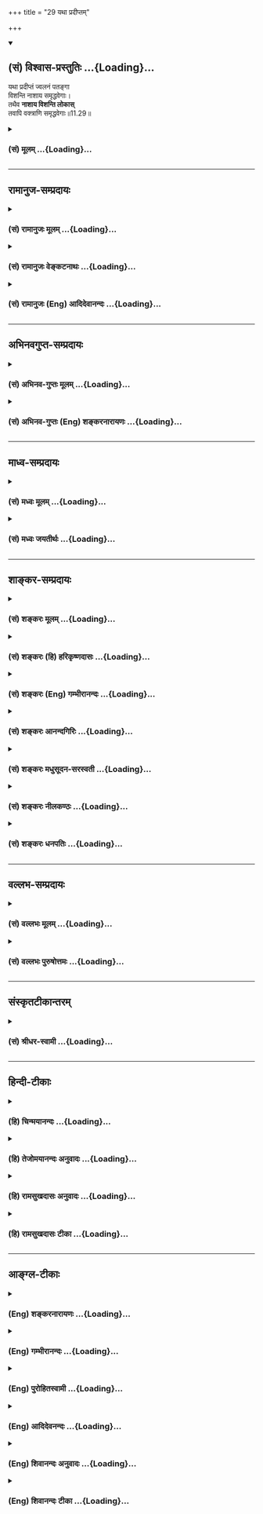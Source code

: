 +++
title = "29 यथा प्रदीप्तम्"

+++
<div class="js_include" newlevelforh1="2" title="(सं) विश्वास-प्रस्तुतिः" unfilled url="/purANam_vaiShNavam/mahAbhAratam/06-bhIShma-parva/03-bhagavad-gItA-parva/saMskRtam/vishvAsa-prastutiH/11_vishva-rUpa-darshana/29_yathA_pradIptam.md">
<details open><summary><h2>(सं) विश्वास-प्रस्तुतिः ...{Loading}...</h2></summary>

यथा प्रदीप्तं ज्वलनं पतङ्गा  
विशन्ति नाशाय समृद्धवेगाः।  
तथैव **नाशाय विशन्ति लोकास्**  
तवापि वक्त्राणि समृद्धवेगाः॥11.29॥
</details>
</div>
<div class="js_include collapsed" newlevelforh1="3" title="(सं) मूलम्" unfilled url="/purANam_vaiShNavam/mahAbhAratam/06-bhIShma-parva/03-bhagavad-gItA-parva/saMskRtam/mUlam/11_vishva-rUpa-darshana/29_yathA_pradIptam.md">
<details><summary><h3>(सं) मूलम् ...{Loading}...</h3></summary>

यथा प्रदीप्तं ज्वलनं पतङ्गा  
विशन्ति नाशाय समृद्धवेगाः।  
तथैव नाशाय विशन्ति लोका  
स्तवापि वक्त्राणि समृद्धवेगाः।।11.29।।
</details>
</div>


_________________
## रामानुज-सम्प्रदायः
<div class="js_include collapsed" newlevelforh1="3" title="(सं) रामानुजः मूलम्" unfilled url="/purANam_vaiShNavam/mahAbhAratam/06-bhIShma-parva/03-bhagavad-gItA-parva/saMskRtam/rAmAnujaH/mUlam/11_vishva-rUpa-darshana/29_yathA_pradIptam.md">
<details><summary><h3>(सं) रामानुजः मूलम् ...{Loading}...</h3></summary>

।।11.29।। एते राज**लोका बहवो नदीनाम्** अम्बुप्रवाहाः **समुद्रम्** इव
**प्रदीप्तज्वलनम्** इव च शलभाः **तव वक्त्राणि अभिविज्वलन्ति** स्वयम् एव
त्वरमाणा आत्म**नाशाय** विशन्ति।

</details>
</div>
<div class="js_include collapsed" newlevelforh1="3" title="(सं) रामानुजः वेङ्कटनाथः" unfilled url="/purANam_vaiShNavam/mahAbhAratam/06-bhIShma-parva/03-bhagavad-gItA-parva/saMskRtam/rAmAnujaH/venkaTanAthaH/11_vishva-rUpa-darshana/29_yathA_pradIptam.md">
<details><summary><h3>(सं) रामानुजः वेङ्कटनाथः ...{Loading}...</h3></summary>

।। 11.29त्वरमाणाः \[11।27\] इत्युक्तस्वव्यापारमूलविनाशत्वे; सर्वेषां
चैकस्मिन्नेवोपसंहारे तस्य चैकस्य
सर्वसंहारानुगुणसामान्याकारेणावस्थानमात्रे च दृष्टान्तद्वयं
श्लोकद्वयेनोच्यते -- यथेति। पाण्डवादीनां सर्वेषामपि
विनाशानभिधानाज्जगत्प्रतपन्तीत्येतावन्मात्रस्य चानन्तरमुक्तेःनरलोकवीराः
इत्युक्त एवार्थोलोकाः इत्युक्त इत्यभिप्रायेणएते राजलोका इति सङ्कलय्य
कथितम्। अम्बुवेगाः इत्यत्र वेगशब्दस्यात्र वेगवद्विषयत्वव्यञ्जनाय
प्रवाहशब्दः। पतङ्गशब्दस्यानेकार्थस्यात्र शकुन्तादिविषयत्वव्यावर्तनायशलभा
इत्युक्तम्। अभिविज्वलन्ति इति पदं पूर्वश्लोकस्थमपि
समनन्तरश्लोकगतज्वलनदृष्टान्तौपयिकमिति व्यञ्जनाय ज्वलनदृष्टान्तादनन्तरं
पठितम्। समृद्धवेगाः
इत्येतत्प्रागुक्तत्वरमाणपदसमानार्थमित्यभिप्रेत्यस्वयमेव त्वरमाणा
इत्युक्तम्। पतङ्गानां प्रदीपादिषु पक्षवेगादिभिर्नाशकत्वस्यापि
सम्भवात्तद्व्यवच्छेदःप्रदीप्तज्वलनम् इति वचनेन विवक्षित इति
व्यञ्जनायआत्मनाशायेत्युक्तम्। नदीप्रवाहस्य नाशो नाम
पृथग्भूतप्रवाहाकारत्यागः येन नदीप्रवाहव्यपदेशस्तस्मिन्नेव द्रव्ये
निवर्तते पतङ्गानां तु द्रव्यान्तरव्यपदेशयोग्यभस्मताद्यापत्तिरिति
प्रकारभेदप्रदर्शनाय दृष्टान्तद्वयाभिधानम्। यद्वा स्वेच्छया
निवर्तितुमशक्यमित्येवमभिप्रायः प्रवाहदृष्टान्तः तथाविधस्य विनाशस्य
स्वेच्छामूलव्यापारहेतुकत्वव्यञ्जनाय पतङ्गदृष्टान्तः। ईश्वरस्यापि च
सर्वप्रवेशेऽप्यपरिपूर्णत्वविवक्षया समुद्रनिदर्शनम्; सहसा विध्वंसनाय तु
ज्वलनोदाहरणम्।  
  

</details>
</div>
<div class="js_include collapsed" newlevelforh1="3" title="(सं) रामानुजः (Eng) आदिदेवानन्दः" unfilled url="/purANam_vaiShNavam/mahAbhAratam/06-bhIShma-parva/03-bhagavad-gItA-parva/saMskRtam/rAmAnujaH/english/AdidevAnandaH/11_vishva-rUpa-darshana/29_yathA_pradIptam.md">
<details><summary><h3>(सं) रामानुजः (Eng) आदिदेवानन्दः ...{Loading}...</h3></summary>

11.28 - 11.29 These innumerable kings rush to their destruction in Your
flaming mouths, even as many torrents of rivers flow towards the ocean
and moths rush into a blazing fire.

</details>
</div>


_________________
## अभिनवगुप्त-सम्प्रदायः
<div class="js_include collapsed" newlevelforh1="3" title="(सं) अभिनव-गुप्तः मूलम्" unfilled url="/purANam_vaiShNavam/mahAbhAratam/06-bhIShma-parva/03-bhagavad-gItA-parva/saMskRtam/abhinava-guptaH/mUlam/11_vishva-rUpa-darshana/29_yathA_pradIptam.md">
<details><summary><h3>(सं) अभिनव-गुप्तः मूलम् ...{Loading}...</h3></summary>

।।11.29।। No commentary.  
  

</details>
</div>
<div class="js_include collapsed" newlevelforh1="3" title="(सं) अभिनव-गुप्तः (Eng) शङ्करनारायणः" unfilled url="/purANam_vaiShNavam/mahAbhAratam/06-bhIShma-parva/03-bhagavad-gItA-parva/saMskRtam/abhinava-guptaH/english/shankaranArAyaNaH/11_vishva-rUpa-darshana/29_yathA_pradIptam.md">
<details><summary><h3>(सं) अभिनव-गुप्तः (Eng) शङ्करनारायणः ...{Loading}...</h3></summary>

11.29 Sri Abhinavagupta did not comment upon this sloka.

</details>
</div>


_________________
## माध्व-सम्प्रदायः
<div class="js_include collapsed" newlevelforh1="3" title="(सं) मध्वः मूलम्" unfilled url="/purANam_vaiShNavam/mahAbhAratam/06-bhIShma-parva/03-bhagavad-gItA-parva/saMskRtam/madhvaH/mUlam/11_vishva-rUpa-darshana/29_yathA_pradIptam.md">
<details><summary><h3>(सं) मध्वः मूलम् ...{Loading}...</h3></summary>

।।11.29।। Sri Madhvacharya did not comment on this sloka.,

</details>
</div>
<div class="js_include collapsed" newlevelforh1="3" title="(सं) मध्वः जयतीर्थः" unfilled url="/purANam_vaiShNavam/mahAbhAratam/06-bhIShma-parva/03-bhagavad-gItA-parva/saMskRtam/madhvaH/jayatIrthaH/11_vishva-rUpa-darshana/29_yathA_pradIptam.md">
<details><summary><h3>(सं) मध्वः जयतीर्थः ...{Loading}...</h3></summary>

।।11.29।। Sri Jayatirtha did not comment on this sloka.  
  

</details>
</div>


_________________
## शाङ्कर-सम्प्रदायः
<div class="js_include collapsed" newlevelforh1="3" title="(सं) शङ्करः मूलम्" unfilled url="/purANam_vaiShNavam/mahAbhAratam/06-bhIShma-parva/03-bhagavad-gItA-parva/saMskRtam/shankaraH/mUlam/11_vishva-rUpa-darshana/29_yathA_pradIptam.md">
<details><summary><h3>(सं) शङ्करः मूलम् ...{Loading}...</h3></summary>

।।11.29।। --,**यथा प्रदीप्तं ज्वलनम्** अग्निं **पतङ्गाः** पक्षिणः
**विशन्ति नाशाय** विनाशाय **समृद्धवेगाः** समृद्धः उद्भूतः वेगः गतिः
येषां ते समृद्धवेगाः; **तथैव नाशाय विशन्ति लोकाः** प्राणिनः **तवापि
वक्त्राणि समृद्धवेगाः**।। त्वं पुनः --,

</details>
</div>
<div class="js_include collapsed" newlevelforh1="3" title="(सं) शङ्करः (हि) हरिकृष्णदासः" unfilled url="/purANam_vaiShNavam/mahAbhAratam/06-bhIShma-parva/03-bhagavad-gItA-parva/saMskRtam/shankaraH/hindI/harikRShNadAsaH/11_vishva-rUpa-darshana/29_yathA_pradIptam.md">
<details><summary><h3>(सं) शङ्करः (हि) हरिकृष्णदासः ...{Loading}...</h3></summary>

।।11.29।। वे किसलिये और किस प्रकार प्रवेश कर रहे हैं; सो कहते हैं --,
जैसे पतंग -- पक्षीगण अपने नाशके लिये दौड़दौड़कर अत्यन्त वेगसे प्रदीप्त
अग्निमें प्रवेश करते हैं; वैसे ही ( ये सब ) प्राणी भी नष्ट होनेके लिये
दौड़दौड़कर अत्यन्त वेगके साथ आपके मुखोंमें प्रवेश कर रहे हैं। जिनका वेग
-- गति बढ़ी हुई हो; वे समृद्धवेग कहलाते हैं।  
  
,

</details>
</div>
<div class="js_include collapsed" newlevelforh1="3" title="(सं) शङ्करः (Eng) गम्भीरानन्दः" unfilled url="/purANam_vaiShNavam/mahAbhAratam/06-bhIShma-parva/03-bhagavad-gItA-parva/saMskRtam/shankaraH/english/gambhIrAnandaH/11_vishva-rUpa-darshana/29_yathA_pradIptam.md">
<details><summary><h3>(सं) शङ्करः (Eng) गम्भीरानन्दः ...{Loading}...</h3></summary>

11.29 Yatha, as; patangah, moths, flying insects; visanti, enter;
samrddha-vegah, with increased haste; into a pradiptam, glowing;
jvalanam, fire; nasaya, for destruction; tatha eva, in that very way; do
the lokah, creatures; visanti, enter into; tava, Your; vaktrani, mouths;
api, too; samrddha-vegah, with increased hurry; nasaya, for destruction.
You, again-

</details>
</div>
<div class="js_include collapsed" newlevelforh1="3" title="(सं) शङ्करः आनन्दगिरिः" unfilled url="/purANam_vaiShNavam/mahAbhAratam/06-bhIShma-parva/03-bhagavad-gItA-parva/saMskRtam/shankaraH/AnandagiriH/11_vishva-rUpa-darshana/29_yathA_pradIptam.md">
<details><summary><h3>(सं) शङ्करः आनन्दगिरिः ...{Loading}...</h3></summary>

।।11.29।। प्रवेशप्रयोजनं तत्प्रकारविशेषं चोदाहरणान्तरेण स्फोरयति -- **ते
किमर्थमित्यादिना।**

</details>
</div>
<div class="js_include collapsed" newlevelforh1="3" title="(सं) शङ्करः मधुसूदन-सरस्वती" unfilled url="/purANam_vaiShNavam/mahAbhAratam/06-bhIShma-parva/03-bhagavad-gItA-parva/saMskRtam/shankaraH/madhusUdana-sarasvatI/11_vishva-rUpa-darshana/29_yathA_pradIptam.md">
<details><summary><h3>(सं) शङ्करः मधुसूदन-सरस्वती ...{Loading}...</h3></summary>

।।11.29।। अबुद्धिपूर्वकप्रवेशे नदीवेगं दृष्टान्तमुक्त्वा
बुद्धिपूर्वकप्रवेशे दृष्टान्तमाह -- यथा प्रदीप्तमिति। यथा पतङ्गाः शलभाः
समृद्धवेगाः सन्तो बुद्धिपूर्वं प्रदीप्तं ज्वलनं विशन्ति नाशाय मरणायैव
तथैव नाशाय विशन्ति लोका एते दुर्योधनप्रभृतयः सर्वेऽपि तव वक्त्राणि
समृद्धवेगाः बुद्धिपूर्वमनायत्या।

</details>
</div>
<div class="js_include collapsed" newlevelforh1="3" title="(सं) शङ्करः नीलकण्ठः" unfilled url="/purANam_vaiShNavam/mahAbhAratam/06-bhIShma-parva/03-bhagavad-gItA-parva/saMskRtam/shankaraH/nIlakaNThaH/11_vishva-rUpa-darshana/29_yathA_pradIptam.md">
<details><summary><h3>(सं) शङ्करः नीलकण्ठः ...{Loading}...</h3></summary>

।।11.29।। बुद्धिपूर्वकमेव ते त्वद्वक्त्राणि प्रविशन्तीति सदृष्टान्तमाह --
**यथा प्रदीप्तमिति।**

</details>
</div>
<div class="js_include collapsed" newlevelforh1="3" title="(सं) शङ्करः धनपतिः" unfilled url="/purANam_vaiShNavam/mahAbhAratam/06-bhIShma-parva/03-bhagavad-gItA-parva/saMskRtam/shankaraH/dhanapatiH/11_vishva-rUpa-darshana/29_yathA_pradIptam.md">
<details><summary><h3>(सं) शङ्करः धनपतिः ...{Loading}...</h3></summary>

।।11.29।। अम्बुवेगाः समुद्रं विशन्ति नतु जलभावविनाशं प्राप्नुवन्ति। एते
तु नाशाय प्रविशन्तीत्यतो दृष्टान्तान्तरमाह। यथा प्रदीप्तमग्निं पतङ्गाः
क्षुद्रपक्षिविशेषाः समृद्धवेगा विनाशाय विशन्ति तथैव समृद्धवेगा लोकाः
प्राणिनः तवापि मुखानि विनाशाय विशन्ति।

</details>
</div>


_________________
## वल्लभ-सम्प्रदायः
<div class="js_include collapsed" newlevelforh1="3" title="(सं) वल्लभः मूलम्" unfilled url="/purANam_vaiShNavam/mahAbhAratam/06-bhIShma-parva/03-bhagavad-gItA-parva/saMskRtam/vallabhaH/mUlam/11_vishva-rUpa-darshana/29_yathA_pradIptam.md">
<details><summary><h3>(सं) वल्लभः मूलम् ...{Loading}...</h3></summary>

।।11.28 -- 11.29।। यथा नदीनामिति। अम्बुवेगाः समुद्रमिव ते
वक्त्राण्यभिमुखं तत्रैव चेमे नरलोकवीरा नाशाय विशन्ति।

</details>
</div>
<div class="js_include collapsed" newlevelforh1="3" title="(सं) वल्लभः पुरुषोत्तमः" unfilled url="/purANam_vaiShNavam/mahAbhAratam/06-bhIShma-parva/03-bhagavad-gItA-parva/saMskRtam/vallabhaH/puruShottamaH/11_vishva-rUpa-darshana/29_yathA_pradIptam.md">
<details><summary><h3>(सं) वल्लभः पुरुषोत्तमः ...{Loading}...</h3></summary>

  
  
।।11.29।। नदीदृष्टान्ते प्रकटतया नाशो न दृश्यत इति नाशार्थप्रवेशे
दृष्टान्तान्तरमाह -- यथेति। यथा पतङ्गाः सूक्ष्मकीटाः शलभाः
स्वपक्षवेगमदावलिप्ताः नाशाय मरणार्थं प्रदीप्यमानं ज्वलनमग्निं विशन्ति
तथैव समृद्धवेगाः मदावलिप्ता एते लोकाः पूर्वोक्ता नाशाय मरणाय तवापि
वक्त्राणि विशन्ति।  
  

</details>
</div>


_________________
## संस्कृतटीकान्तरम्
<div class="js_include collapsed" newlevelforh1="3" title="(सं) श्रीधर-स्वामी" unfilled url="/purANam_vaiShNavam/mahAbhAratam/06-bhIShma-parva/03-bhagavad-gItA-parva/saMskRtam/shrIdhara-svAmI/11_vishva-rUpa-darshana/29_yathA_pradIptam.md">
<details><summary><h3>(सं) श्रीधर-स्वामी ...{Loading}...</h3></summary>

।।11.29।। अवशत्वेन प्रवेशे नदीवेगो दृष्टान्त उक्तः। बुद्धिपूर्वकप्रवेशे
दृष्टान्तमाह **-- यथेति।** प्रदीप्तं ज्वलनमग्निं पतङ्गाः
सूक्ष्मपक्षिविशेषाः बुद्धिपूर्वकं समृद्धो वेगो येषां ते यथा नाशाय
मरणायैव विशन्ति तथैव लोका एते जना अपि तव मुखानि प्रविशन्ति।

</details>
</div>


_________________
## हिन्दी-टीकाः
<div class="js_include collapsed" newlevelforh1="3" title="(हि) चिन्मयानन्दः" unfilled url="/purANam_vaiShNavam/mahAbhAratam/06-bhIShma-parva/03-bhagavad-gItA-parva/hindI/chinmayAnandaH/11_vishva-rUpa-darshana/29_yathA_pradIptam.md">
<details><summary><h3>(हि) चिन्मयानन्दः ...{Loading}...</h3></summary>

।।11.29।। अव्यक्त से व्यक्त हुई सृष्टि के बीच की एकता को; समुद्र से
उत्पन्न हुई नदियों की उपमा के द्वारा अत्यन्त सुन्दर शैली द्वारा पूर्व
श्लोक में दर्शाया गया है। समुद्र से उत्पन्न होकर समस्त नदियां पुन उसी
में समा जाती हैं। कोई भी उपमा अपने आप में पूर्ण नहीं हो सकती है। नदियों
के दृष्टान्त में एक अपूर्णता यह रह जाती है कि नदी को स्वयं की चेतना नहीं
होने के कारण समुद्र मिलन में उसकी स्वेच्छा नहीं प्रदर्शित होती। कोई शंका
कर सकता है कि सम्भवत चेतन प्राणी अपने स्वतन्त्र विवेक के कारण अचेतन जल
के समान व्यवहार नहीं करेंगे। यहाँ यह दर्शाने के लिए कि जीवधारी प्राणी भी
अपने स्वभाव से विवश हुए मृत्यु के मुख की ओर बरबस खिंचे चले जाते हैं; यह
दृष्टान्त दिया गया है कि जैसे पतंगें अत्यन्त वेग से स्वनाश के लिए
प्रज्वलित अग्नि के मुख में प्रवेश करते हैं। व्यासजी को सम्पूर्ण प्रकृति
ही धर्मशास्त्र की खुली पुस्तक प्रतीत होती है। वे अनेक घटनाओं एवं
उदाहरणों के द्वारा इन्हीं मूलभूत तथ्यों को समझाते हैं कि अव्यक्त का
व्यक्त अवस्था में प्रक्षेपण ही सृष्टि की प्रक्रिया है; और व्यक्त का अपने
अव्यक्त स्वरूप में मिल जाना ही नाश या मृत्यु है। जब हम इस भयंकर या
राक्षसी प्रतीत होने वाली मृत्यु को यथार्थ दृष्टिकोण से समझने का प्रयत्न
करते हैं; तब वह छद्मवेष को त्यागकर अपने प्रसन्न और प्रफुल्ल मुख को
प्रकट,करती है। अर्जुन के मानसिक तनाव का मुख्य कारण यह था कि उसने
कुरुक्षेत्र की युद्धभूमि पर होने वाले बहुत बड़े नाश का शीघ्रतावश
त्रुटिपूर्ण मूल्यांकन कर लिया था। उसके उपचार का एकमात्र उपाय यही था कि
उसकी दृष्टि उस ऊँचाई तक उठाई जाये; जहाँ से वह; एक ही दृष्टिक्षेप में;
मृत्यु की इस अपरिहार्य प्रकृतिक घटना को देख और समझ सके। श्रीकृष्ण ने
उसका यही उपचार किया। किसी भी घटना का समीप से पूर्ण अध्ययन करने पर उसके
भयानक फनों के विषदन्त दूर हो जाते हैं जब मनुष्य की विवेकशील बुद्धि
अज्ञान से आवृत्त हो जाती है; केवल तभी उसके आसपास होने वाली घटनाएं उसका
गला घोंटकर उसे धराशायी कर देती हैं। जैसे नदियां समुद्र में तथा पतंगे
अग्नि के मुख में तेजी से प्रवेश करते हैं; वैसे ही सभी रूप अव्यक्त में
विलीन हो जाते हैं। मृत्यु की घटना को इस प्रकार समझ लेने पर मनुष्य उससे
भयमुक्त होकर अपने जीवन का सामना कर सकता है; क्योंकि उसके लिए सम्पूर्ण
जीवन का अर्थ परिवर्तनों की एक अखण्ड धारा हो जाती है। इसलिए; काल की
क्रीड़ा के रूप में मृत्यु एक डंकरहित घटना बन जाती है। अगले श्लोक में इस
मृत्यु को उसके सम्पूर्ण भयंकर सौन्दर्य के साथ गौरवान्वित किया गया है

</details>
</div>
<div class="js_include collapsed" newlevelforh1="3" title="(हि) तेजोमयानन्दः अनुवादः" unfilled url="/purANam_vaiShNavam/mahAbhAratam/06-bhIShma-parva/03-bhagavad-gItA-parva/hindI/tejomayAnandaH/anuvAdaH/11_vishva-rUpa-darshana/29_yathA_pradIptam.md">
<details><summary><h3>(हि) तेजोमयानन्दः अनुवादः ...{Loading}...</h3></summary>

।।11.29।। जैसे पतंगे अपने नाश के लिए प्रज्वलित अग्नि में अतिवेग से
प्रवेश करते हैं, वैसे ही ये लोग भी अपने नाश के लिए आपके मुखों में अतिवेग
से प्रवेश करते हैं।।

</details>
</div>
<div class="js_include collapsed" newlevelforh1="3" title="(हि) रामसुखदासः अनुवादः" unfilled url="/purANam_vaiShNavam/mahAbhAratam/06-bhIShma-parva/03-bhagavad-gItA-parva/hindI/rAmasukhadAsaH/anuvAdaH/11_vishva-rUpa-darshana/29_yathA_pradIptam.md">
<details><summary><h3>(हि) रामसुखदासः अनुवादः ...{Loading}...</h3></summary>

।।11.29।। जैसे पतंगे मोहवश अपना नाश करनेके लिये बड़े वेगसे दौड़ते हुए
प्रज्वलित अग्निमें प्रविष्ट होते हैं, ऐसे ही ये सब लोग भी मोहवश अपना नाश
करनेके लिये बड़े वेगसे दौड़ते हुए आपके मुखोंमें प्रविष्ट हो रहे हैं।

</details>
</div>
<div class="js_include collapsed" newlevelforh1="3" title="(हि) रामसुखदासः टीका" unfilled url="/purANam_vaiShNavam/mahAbhAratam/06-bhIShma-parva/03-bhagavad-gItA-parva/hindI/rAmasukhadAsaH/TIkA/11_vishva-rUpa-darshana/29_yathA_pradIptam.md">
<details><summary><h3>(हि) रामसुखदासः टीका ...{Loading}...</h3></summary>

।।11.29।।***व्याख्या--*यथा प्रदीप्तं ज्वलनं पतङ्गा विशन्ति नाशाय
समृद्धवेगाः--**जैसे हरी-हरी घासमें रहनेवाले पतंगे चातुर्मासकी अँधेरी
रात्रिमें कहींपर प्रज्वलित अग्नि देखते हैं, तो उसपर मुग्ध होकर (कि बहुत
सुन्दर प्रकाश मिल गया, हम इससे लाभ ले लेंगे, हमारा अँधेरा मिट जायगा)
उसकी तरफ बड़ी तेजीसे दौड़ते हैं। उनमेंसे कुछ तो प्रज्वलित अग्निमें
स्वाहा हो जाते हैं; कुछको अग्निकी थोड़ी-सी लपट लग जाती है तो उनका उड़ना
बंद हो जाता है और वे तड़पते रहते हैं। फिर भी उनकी लालसा उस अग्निकी तरफ
ही रहती है! यदि कोई पुरुष दया करके उस अग्निको बुझा देता है तो वे पंतगे
बड़े दुःखी हो जाते हैं कि उसने हमारेको बड़े लाभसे वञ्चित कर दिया!**तथैव
नाशाय विशन्ति लोकास्तवापि वक्त्राणि समुद्धवेगाः --**भोग भोगने और संग्रह
करनेमें ही तत्परतापूर्वक लगे रहना और मनमें भोगों और संग्रहका ही चिन्तन
होते रहना -- यह बढ़ा हुआ सांसारिक वेग है। ऐसे वेगवाले दुर्योधनादि
राजालोग पंतगोंकी तरह बड़ी तेजीसे कालचक्ररूप आपके मुखोंमें जा रहे हैं
अर्थात् पतनकी तरफ जा रहे हैं--चौरासी लाख योनियों और नरकोंकी तरफ जा रहे
हैं। तात्पर्य यह हुआ कि प्रायः मनुष्य सांसारिक भोग, सुख, आराम, मान, आदर
आदिको प्राप्त करनेके लिये रात-दिन दौड़ते हैं। उनको प्राप्त करनेमें उनका
अपमान होता है, निन्दा होती है, घाटा लगता है, चिन्ता होती है, अन्तःकरणमें
जलन होती है और जिस आयुके बलपर वे जी रहे हैं, वह आयु भी समाप्त होती जाती
है, फिर भी वे नाशवान् भोग और संग्रहकी प्राप्तिके लिये भीतरसे लालायित
रहते हैं **(टिप्पणी प₀ 593)**।  
  
***सम्बन्ध--***पीछेके दो श्लोकोंमें दो दृष्टान्तोंसे दोनों समुदायोंका
वर्णन करके अब सम्पूर्ण लोकोंका ग्रसन करते हुए विश्वरूप भगवान्के भयानक
रूपका वर्णन करते हैं।

</details>
</div>


_________________
## आङ्ग्ल-टीकाः
<div class="js_include collapsed" newlevelforh1="3" title="(Eng) शङ्करनारायणः" unfilled url="/purANam_vaiShNavam/mahAbhAratam/06-bhIShma-parva/03-bhagavad-gItA-parva/english/shankaranArAyaNaH/11_vishva-rUpa-darshana/29_yathA_pradIptam.md">
<details><summary><h3>(Eng) शङ्करनारायणः ...{Loading}...</h3></summary>

11.29. Just as with full speed, the moths enter into the flaming fire
for their own destruction, in the same manner the worlds also do enter,
for their own destruction with full speed, into the mouths of Yours.

</details>
</div>
<div class="js_include collapsed" newlevelforh1="3" title="(Eng) गम्भीरानन्दः" unfilled url="/purANam_vaiShNavam/mahAbhAratam/06-bhIShma-parva/03-bhagavad-gItA-parva/english/gambhIrAnandaH/11_vishva-rUpa-darshana/29_yathA_pradIptam.md">
<details><summary><h3>(Eng) गम्भीरानन्दः ...{Loading}...</h3></summary>

11.29 As moths enter with increased haste into a glowing fire for
destruction, in that very way do the creatures enter into Your mouths
too, with increased hurry for destruction.

</details>
</div>
<div class="js_include collapsed" newlevelforh1="3" title="(Eng) पुरोहितस्वामी" unfilled url="/purANam_vaiShNavam/mahAbhAratam/06-bhIShma-parva/03-bhagavad-gItA-parva/english/purohitasvAmI/11_vishva-rUpa-darshana/29_yathA_pradIptam.md">
<details><summary><h3>(Eng) पुरोहितस्वामी ...{Loading}...</h3></summary>

11.29 As moths fly impetuously to the flame only to be killed, so these
men rush into Thy mouths to court their own destruction.

</details>
</div>
<div class="js_include collapsed" newlevelforh1="3" title="(Eng) आदिदेवनन्दः" unfilled url="/purANam_vaiShNavam/mahAbhAratam/06-bhIShma-parva/03-bhagavad-gItA-parva/english/AdidevanandaH/11_vishva-rUpa-darshana/29_yathA_pradIptam.md">
<details><summary><h3>(Eng) आदिदेवनन्दः ...{Loading}...</h3></summary>

11.29 As moths rush swiftly into a blazing fire to their destruction, so
do these men swiftly rush into Your mouths to meet their destruction.

</details>
</div>
<div class="js_include collapsed" newlevelforh1="3" title="(Eng) शिवानन्दः अनुवादः" unfilled url="/purANam_vaiShNavam/mahAbhAratam/06-bhIShma-parva/03-bhagavad-gItA-parva/english/shivAnandaH/anuvAdaH/11_vishva-rUpa-darshana/29_yathA_pradIptam.md">
<details><summary><h3>(Eng) शिवानन्दः अनुवादः ...{Loading}...</h3></summary>

11.29 As moths hurriedly rush into a blazing fire for (their own)
destruction, so also these creatures hurriedly rush into Thy mouths for
(their own) destruction.

</details>
</div>
<div class="js_include collapsed" newlevelforh1="3" title="(Eng) शिवानन्दः टीका" unfilled url="/purANam_vaiShNavam/mahAbhAratam/06-bhIShma-parva/03-bhagavad-gItA-parva/english/shivAnandaH/TIkA/11_vishva-rUpa-darshana/29_yathA_pradIptam.md">
<details><summary><h3>(Eng) शिवानन्दः टीका ...{Loading}...</h3></summary>

11.29 यथा as; प्रदीप्तम् blazing; ज्वलनम् fire; पतङ्गाः moths; विशन्ति
enter; नाशाय to destruction; समृद्धवेगाः with ickened speed; तथा so; एव
only; नाशाय to destruction; विशन्ति enter; लोकाः creatures; तव Thy; अपि
also; वक्त्राणि mouths; समृद्धवेगाः with ickened speed.No Commentary.

</details>
</div>
